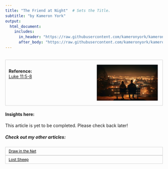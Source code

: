 ```yaml
---
title: "The Friend at Night"  # Sets the Title.
subtitle: "by Kameron York"
output:
  html_document:
    includes:
      in_header: "https://raw.githubusercontent.com/kameronyork/kameronyork.github.io/main/parables/headers/friend-at-night-header.html"
      after_body: "https://raw.githubusercontent.com/kameronyork/kameronyork.github.io/main/parables/footer.html"
---
```

<br>
<div style="border: 1px solid lightgray; padding: 10px; overflow: hidden;">
<img src="https://raw.githubusercontent.com/kameronyork/kameronyork.github.io/main/docs/assets/friend-at-night.jpg" alt="Friend at night parable image" style="float: right; width: 195px; height: 115px; padding: 5px;">
<br>
<h4 style="text-align: left; margin: 0;">Reference:</h4>
<p style="text-align: left; margin: 0;">
<a href="https://www.churchofjesuschrist.org/study/scriptures/nt/luke/11?lang=eng&id=5-8#p5" target="_blank">Luke 11:5-8</a>
</p>
</div>

#### Insights here:

This article is yet to be completed. Please check back later!


##### Check out my other articles:

<link rel="stylesheet" href="https://kameronyork.github.io/scripting/themify-icons/themify-icons.css">
<div class="container">
<div class="row">
<div class="col-12 text-md-left">
<nav class="pagination mt-3">
<a class="nav nav-prev" href="https://kameronyork.com/parables/drawing-in-the-net.html" style="background-color: transparent; color: black; padding: 5px 10px; border: 1px solid lightgray; cursor: pointer; white-space: nowrap; font-size: 12px; display: flex; align-items: center;" 
onmouseover="this.style.backgroundColor='lightgray';" 
onmouseout="this.style.backgroundColor='transparent';" 
onmousedown="this.style.backgroundColor='gray';" 
onmouseup="this.style.backgroundColor='lightgray';">
<i class="ti-arrow-left mr-2"></i>
<span style="display: none;" class="d-md-inline-block">Draw in the Net</span>
<span style="display: inline-block;" class="d-md-none">Draw in the Net</span>
</a>
<a class="nav nav-next ml-3" href="https://kameronyork.com/parables/lost-sheep.html" style="background-color: transparent; color: black; padding: 5px 10px; border: 1px solid lightgray; cursor: pointer; white-space: nowrap; font-size: 12px; display: flex; align-items: center;" 
onmouseover="this.style.backgroundColor='lightgray';" 
onmouseout="this.style.backgroundColor='transparent';" 
onmousedown="this.style.backgroundColor='gray';" 
onmouseup="this.style.backgroundColor='lightgray';">
<span style="display: none;" class="d-md-inline-block">Lost Sheep</span>
<span style="display: inline-block;" class="d-md-none">Lost Sheep</span>
<i class="ti-arrow-right ml-2"></i>
</a>
</nav>
</div>
</div>
</div>

